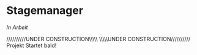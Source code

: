 # Stagemanager
_In Arbeit_ 

//////////UNDER CONSTRUCTION\\\\\\\\\\
\\\\\\\\\\UNDER CONSTRUCTION//////////
Projekt Startet bald!
